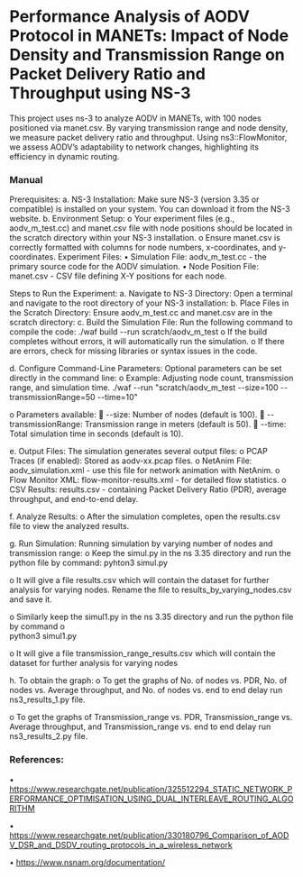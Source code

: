# Performance Analysis of AODV Protocol in MANETs: Impact of Node Density and Transmission Range on Packet Delivery Ratio and Throughput using NS-3
This project uses ns-3 to analyze AODV in MANETs, with 100 nodes positioned via manet.csv. By varying transmission range and node density, we measure packet delivery ratio and throughput. Using ns3::FlowMonitor, we assess AODV’s adaptability to network changes, highlighting its efficiency in dynamic routing.

### Manual
Prerequisites:
a.	NS-3 Installation: Make sure NS-3 (version 3.35 or compatible) is installed on your system. You can download it from the NS-3 website.
b.	Environment Setup:
o	Your experiment files (e.g., aodv_m_test.cc) and manet.csv file with node positions should be located in the scratch directory within your NS-3 installation.
o	Ensure manet.csv is correctly formatted with columns for node numbers, x-coordinates, and y-coordinates.
Experiment Files:
•	Simulation File: aodv_m_test.cc - the primary source code for the AODV simulation.
•	Node Position File: manet.csv - CSV file defining X-Y positions for each node.

Steps to Run the Experiment:
a.	Navigate to NS-3 Directory: Open a terminal and navigate to the root directory of your NS-3 installation:
b.	Place Files in the Scratch Directory: Ensure aodv_m_test.cc and manet.csv are in the scratch directory:
c.	Build the Simulation File: Run the following command to compile the code:
./waf build --run scratch/aodv_m_test
o	If the build completes without errors, it will automatically run the simulation.
o	If there are errors, check for missing libraries or syntax issues in the code.

d.	Configure Command-Line Parameters: Optional parameters can be set directly in the command line:
o	Example: Adjusting node count, transmission range, and simulation time.
./waf --run "scratch/aodv_m_test --size=100 --transmissionRange=50 --time=10"


o	Parameters available:
	--size: Number of nodes (default is 100).
	--transmissionRange: Transmission range in meters (default is 50).
	--time: Total simulation time in seconds (default is 10).

e.	Output Files: The simulation generates several output files:
o	PCAP Traces (if enabled): Stored as aodv-xx.pcap files.
o	NetAnim File: aodv_simulation.xml - use this file for network animation with NetAnim.
o	Flow Monitor XML: flow-monitor-results.xml - for detailed flow statistics.
o	CSV Results: results.csv - containing Packet Delivery Ratio (PDR), average throughput, and end-to-end delay.

f.	Analyze Results:
o	After the simulation completes, open the results.csv file to view the analyzed results.

g.	Run Simulation:
Running simulation by varying number of nodes and transmission range:
o	Keep the simul.py in the ns 3.35 directory and run the python file by command:
                                pyhton3 simul.py 

o	It will give a file results.csv which will contain the dataset for further analysis for varying nodes. Rename the file to results_by_varying_nodes.csv and save it.

o	Similarly keep the simul1.py in the ns 3.35 directory and run the python file by command
o	
python3 simul1.py

o	It will give a file transmission_range_results.csv which will contain the dataset for further analysis for varying nodes



h.	To obtain the graph:
o	To get the graphs of No. of nodes vs. PDR, No. of nodes vs. Average throughput, and No. of nodes vs. end to end delay run ns3_results_1.py file.

o	To get the graphs of Transmission_range vs. PDR, Transmission_range vs. Average throughput, and Transmission_range vs. end to end delay run ns3_results_2.py file.


### References:
•	https://www.researchgate.net/publication/325512294_STATIC_NETWORK_PERFORMANCE_OPTIMISATION_USING_DUAL_INTERLEAVE_ROUTING_ALGORITHM

•	https://www.researchgate.net/publication/330180796_Comparison_of_AODV_DSR_and_DSDV_routing_protocols_in_a_wireless_network

•	https://www.nsnam.org/documentation/
